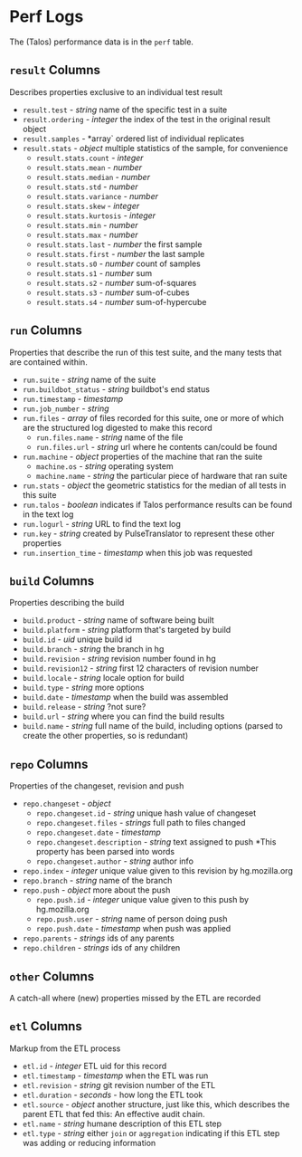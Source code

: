 
Perf Logs
=============

The (Talos) performance data is in the `perf` table.


`result` Columns
----------------

Describes properties exclusive to an individual test result

* `result.test` - *string* name of the specific test in a suite
* `result.ordering` - *integer* the index of the test in the original result object
* `result.samples` - *array` ordered list of individual replicates
* `result.stats` - *object* multiple statistics of the sample, for convenience
  * `result.stats.count` - *integer* 
  * `result.stats.mean` - *number* 
  * `result.stats.median` - *number* 
  * `result.stats.std` - *number* 
  * `result.stats.variance` - *number* 
  * `result.stats.skew` - *integer* 
  * `result.stats.kurtosis` - *integer* 
  * `result.stats.min` - *number* 
  * `result.stats.max` - *number* 
  * `result.stats.last` - *number* the first sample
  * `result.stats.first` - *number* the last sample
  * `result.stats.s0` - *number* count of samples
  * `result.stats.s1` - *number* sum
  * `result.stats.s2` - *number* sum-of-squares
  * `result.stats.s3` - *number* sum-of-cubes
  * `result.stats.s4` - *number* sum-of-hypercube
 

`run` Columns
-------------

Properties that describe the run of this test suite, and the many tests that are contained within. 

* `run.suite` - *string* name of the suite
* `run.buildbot_status` - *string* buildbot's end status
* `run.timestamp` - *timestamp*
* `run.job_number` - *string*
* `run.files` - *array* of files recorded for this suite, one or more of which are the structured log digested to make this record
	* `run.files.name` - *string* name of the file
	* `run.files.url` - *string* url where he contents can/could be found
* `run.machine` - *object* properties of the machine that ran the suite
	* `machine.os` - *string* operating system
	* `machine.name` - *string* the particular piece of hardware that ran suite
* `run.stats` - *object* the geometric statistics for the median of all tests in this suite
* `run.talos` - *boolean* indicates if Talos performance results can be found in the text log
* `run.logurl` - *string* URL to find the text log
* `run.key` - *string* created by PulseTranslator to represent these other properties
* `run.insertion_time` - *timestamp* when this job was requested


`build` Columns
---------------

Properties describing the build

* `build.product` - *string* name of software being built
* `build.platform` - *string* platform that's targeted by build
* `build.id` - *uid* unique build id
* `build.branch` - *string* the branch in hg
* `build.revision` - *string* revision number found in hg
* `build.revision12` - *string* first 12 characters of revision number
* `build.locale` - *string* locale option for build
* `build.type` - *string* more options
* `build.date` - *timestamp* when the build was assembled
* `build.release` - *string* ?not sure?
* `build.url` - *string* where you can find the build results
* `build.name` - *string* full name of the build, including options (parsed to create the other properties, so is redundant)

`repo` Columns
---------------

Properties of the changeset, revision and push

* `repo.changeset` - *object*
	* `repo.changeset.id` - *string* unique hash value of changeset
    * `repo.changeset.files` - *strings* full path to files changed
	* `repo.changeset.date` - *timestamp*
	* `repo.changeset.description` - *string* text assigned to push *This property has been parsed into words
	* `repo.changeset.author` - *string* author info
* `repo.index` - *integer* unique value given to this revision by hg.mozilla.org
* `repo.branch` - *string* name of the branch
* `repo.push` - *object* more about the push
    * `repo.push.id` - *integer* unique value given to this push by hg.mozilla.org
    * `repo.push.user` - *string* name of person doing push
    * `repo.push.date` - *timestamp* when push was applied
* `repo.parents` - *strings* ids of any parents
* `repo.children` - *strings* ids of any children


`other` Columns
---------------

A catch-all where (new) properties missed by the ETL are recorded

`etl` Columns
-------------

Markup from the ETL process

* `etl.id` - *integer* ETL uid for this record
* `etl.timestamp` - *timestamp* when the ETL was run
* `etl.revision` - *string* git revision number of the ETL
* `etl.duration` - *seconds* - how long the ETL took
* `etl.source` - *object* another structure, just like this, which describes the parent ETL that fed this: An effective audit chain.
* `etl.name` - *string* humane description of this ETL step
* `etl.type` - *string* either `join` or `aggregation` indicating if this ETL step was adding or reducing information
